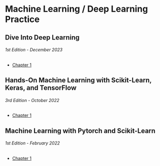 # Machine Learning / Deep Learning Practice

## Dive Into Deep Learning

###### 1st Edition - December 2023

-   [Chapter 1]()

## Hands-On Machine Learning with Scikit-Learn, Keras, and TensorFlow

###### 3rd Edition - October 2022

-   [Chapter 1]()

## Machine Learning with Pytorch and Scikit-Learn

###### 1st Edition - February 2022

-   [Chapter 1]()
